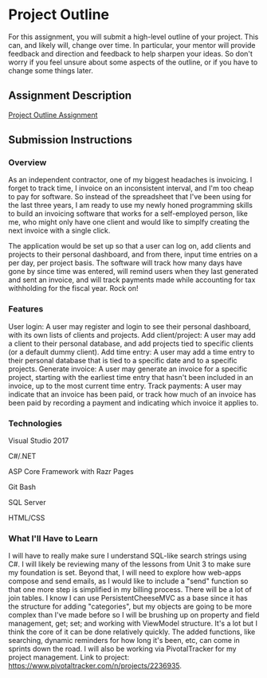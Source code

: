# Project Outline
For this assignment, you will submit a high-level outline of your project. This can, and likely will, change over time. In particular, your mentor will provide feedback and direction and feedback to help sharpen your ideas. So don't worry if you feel unsure about some aspects of the outline, or if you have to change some things later.

## Assignment Description
[Project Outline Assignment](https://education.launchcode.org/liftoff/assignments/project-outline/)

## Submission Instructions

### Overview
As an independent contractor, one of my biggest headaches is invoicing. I forget to track time, I invoice on an inconsistent interval, and I'm too cheap to pay for software. So instead of the spreadsheet that I've been using for the last three years, I am ready to use my newly honed programming skills to build an invoicing software that works for a self-employed person, like me, who might only have one client and would like to simplfy creating the next invoice with a single click. 

The application would be set up so that a user can log on, add clients and projects to their personal dashboard, and from there, input time entries on a per day, per project basis. The software will track how many days have gone by since time was entered, will remind users when they last generated and sent an invoice, and will track payments made while accounting for tax withholding for the fiscal year. Rock on!

### Features
User login: A user may register and login to see their personal dashboard, with its own lists of clients and projects.
Add client/project: A user may add a client to their personal database, and add projects tied to specific clients (or a default dummy client).
Add time entry: A user may add a time entry to their personal database that is tied to a specific date and to a specific projects. 
Generate invoice: A user may generate an invoice for a specific project, starting with the earliest time entry that hasn't been included in an invoice, up to the most current time entry.
Track payments: A user may indicate that an invoice has been paid, or track how much of an invoice has been paid by recording a payment and indicating which invoice it applies to.

### Technologies
Visual Studio 2017

C#/.NET

ASP Core Framework with Razr Pages

Git Bash

SQL Server

HTML/CSS




### What I'll Have to Learn
I will have to really make sure I understand SQL-like search strings using C#. I will likely be reviewing many of the lessons from Unit 3 to make sure my foundation is set. Beyond that, I will need to explore how web-apps compose and send emails, as I would like to include a "send" function so that one more step is simplified in my billing process. There will be a lot of join tables. I know I can use PersistentCheeseMVC as a base since it has the structure for adding "categories", but my objects are going to be more complex than I've made before so I will be brushing up on property and field management, get; set; and working with ViewModel structure. It's a lot but I think the core of it can be done relatively quickly. The added functions, like searching, dynamic reminders for how long it's been, etc, can come in sprints down the road. I will also be working via PivotalTracker for my project management. Link to project: https://www.pivotaltracker.com/n/projects/2236935.
